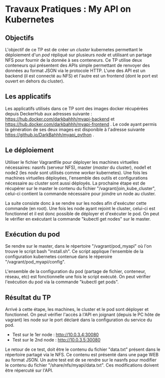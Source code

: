 # Travaux Pratiques : My API on Kubernetes

## Objectifs

L'objectif de ce TP est de créer un *cluster* kubernetes permettant le déploiement d'un *pod* répliqué sur plusieurs *node* et utilisant un partage NFS pour fournir de la donnée à ses conteneurs. Ce TP utilise deux conteneurs qui présentent des APIs simple permettant de renvoyer des données au format JSON via le protocole HTTP. L'une des API est un backend (il est connecté au NFS) et l'autre est un frontend (dont le port est ouvert en dehors du cluster).

## Les applicatifs

Les applicatifs utilisés dans ce TP sont des images docker récupérées depuis DeckerHub aux adresses suivante : https://hub.docker.com/darkbahhh/myapi-backend et https://hub.docker.com/darkbahhh/myapi-frontend .
Le code ayant permis la génération de ses deux images est disponible à l'adresse suivante https://github.io/DarkBahhh/myapi_python .

## Le déploiement

Utiliser le fichier Vagrantfile pour déployer les machines virtuelles nécessaires: nasnfs (serveur NFS), master (*master* du cluster), node1 et node2 (les *node* sont utilisés comme *worker* kubernetes).
Une fois les machines virtuelles déployées, l'ensemble des outils et configurations nécessaire au cluster sont aussi déployés. La prochaine étape est de récupérer sur le master le contenu du fichier "/vagrant/join_kube_cluster", celui-ci contient la commande nécessaire pour joindre un node au cluster.

La suite consiste donc à se rendre sur les nodes afin d'exécuter cette commande (en root).
Une fois les node ayant rejoint le cluster, celui-ci est fonctionnel et il est donc possible de déployer et d'exécuter le pod. On peut le vérifier en exécutant la commande "kubectl get nodes" sur le master.

## Exécution du pod

Se rendre sur le master, dans le répertoire "/vagrant/pod_myapi" où l'on trouve le script bash "install.sh". Ce script applique l'ensemble de la configuration kubernetes contenue dans le réperoire "/vagrant/pod_myapi/config".

L'ensemble de la configuration du pod (partage de fichier, conteneur, réseau, etc) est fonctionnelle une fois le script exécuté. On peut vérifier l'exécution du pod via la commande "kubectl get pods".

## Résultat du TP

Arrivé à cette étape, les machines, le cluster et le pod sont déployer et fonctionnel. On peut vérifier l'accès à l'API en joignant (depuis le PC hôte de vagrant) les node sur le port déclaré dans la configuration du service du pod.

- Test sur le 1er node : http://10.0.3.4:30080
- Test sur le 2nd node : http://10.0.3.5:30080

Le retour de ce test, doit être le contenu du fichier "data.txt" présent dans le répertoire partagé via le NFS. Ce contenu est présenté dans une page WEB au format JSON.
Un autre test est de se rendre sur le nasnfs pour modifier le contenu du fichier "/share/nfs/myapi/data.txt". Ces modifications doivent être répercuté sur l'API.
